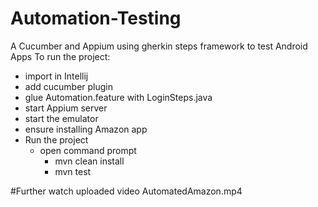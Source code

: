# Automation-Testing

A Cucumber and Appium using gherkin steps framework to test Android Apps
To run the project:
  - import in Intellij
  - add cucumber plugin
  - glue Automation.feature with LoginSteps.java
  - start Appium server
  - start the emulator
  - ensure installing Amazon app
  - Run the project
    - open command prompt
       - mvn clean install
       - mvn test
  
#Further watch uploaded video AutomatedAmazon.mp4
